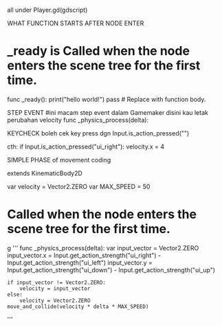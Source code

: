 
all under Player.gd(gdscript)

WHAT FUNCTION STARTS AFTER NODE ENTER
# _ready is Called when the node enters the scene tree for the first time.
func _ready():
	print("hello world!")
	pass # Replace with function body.

STEP EVENT
#ini macam step event dalam Gamemaker
disini kau letak perubahan velocity
func _physics_process(delta):

KEYCHECK
boleh cek key press dgn
Input.is_action_pressed("")

cth:
	if Input.is_action_pressed("ui_right"):
		velocity.x = 4










SIMPLE PHASE of movement coding


extends KinematicBody2D

var velocity = Vector2.ZERO
var MAX_SPEED = 50

# Called when the node enters the scene tree for the first time.

g
'''
  func _physics_process(delta):
  	var input_vector = Vector2.ZERO
  	input_vector.x = Input.get_action_strength("ui_right") - Input.get_action_strength("ui_left")
  	input_vector.y = Input.get_action_strength("ui_down") - Input.get_action_strength("ui_up")
	
	if input_vector != Vector2.ZERO:
		velocity = input_vector
	else:
		velocity = Vector2.ZERO
	move_and_collide(velocity * delta * MAX_SPEED)
'''
